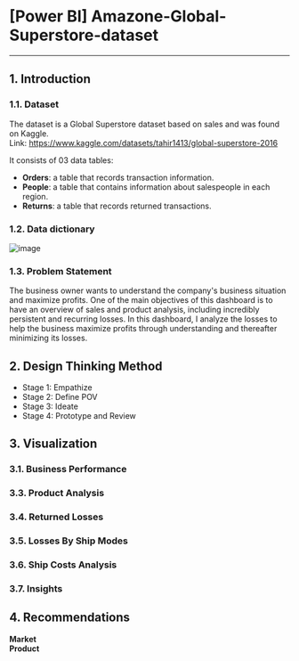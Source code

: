 # [Power BI] Amazone-Global-Superstore-dataset
---
## 1. Introduction  
### 1.1. Dataset
The dataset is a Global Superstore dataset based on sales and was found on Kaggle.   
Link: https://www.kaggle.com/datasets/tahir1413/global-superstore-2016  

It consists of 03 data tables:
- **Orders**: a table that records transaction information.
- **People**: a table that contains information about salespeople in each region.
- **Returns**: a table that records returned transactions.

### 1.2. Data dictionary
![image](https://github.com/user-attachments/assets/87d8ab28-2d34-4857-8ba7-81505e1ec4d7)

### 1.3. Problem Statement
The business owner wants to understand the company's business situation and maximize profits. One of the main objectives of this dashboard is to have an overview of sales and product analysis, including incredibly persistent and recurring losses. In this dashboard, I analyze the losses to help the business maximize profits through understanding and thereafter minimizing its losses. 

## 2. Design Thinking Method
- Stage 1: Empathize
- Stage 2: Define POV
- Stage 3: Ideate
- Stage 4: Prototype and Review

## 3. Visualization
### 3.1. Business Performance
### 3.3. Product Analysis
### 3.4. Returned Losses 
### 3.5. Losses By Ship Modes 
### 3.6. Ship Costs Analysis 
### 3.7. Insights 

## 4. Recommendations
**Market**  
**Product**
